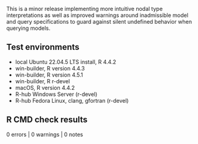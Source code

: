 This is a minor release implementing more intuitive nodal type interpretations 
as well as improved warnings around inadmissible model and query specifications 
to guard against silent undefined behavior when querying models. 

## Test environments

* local Ubuntu 22.04.5 LTS install, R 4.4.2
* win-builder, R version 4.4.3 
* win-builder, R version 4.5.1
* win-builder, R r-devel
* macOS, R version 4.4.2
* R-hub Windows Server (r-devel)
* R-hub Fedora Linux, clang, gfortran (r-devel)

## R CMD check results

0 errors | 0 warnings | 0 notes




